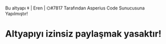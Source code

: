  Bu altyapı ꑮ | Eren | ⌬#7817 Tarafından Asperius Code Sunucusuna Yapılmıştır!

# Altyapıyı izinsiz paylaşmak yasaktır!